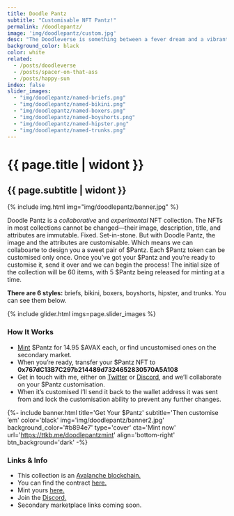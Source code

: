 ```yaml
---
title: Doodle Pantz
subtitle: "Customisable NFT Pantz!"
permalink: /doodlepantz/
image: 'img/doodlepantz/custom.jpg'
desc: "The Doodleverse is something between a fever dream and a vibrant paradise—it’s certainly not of this world. Meet all kinds of weird and wonderful creatures in a variety of dream-like scenes—trees with eyes, castle clouds, vicious plants, creepy hills, and tons of one-eyed birds!"
background_color: black
color: white
related:
  - /posts/doodleverse
  - /posts/spacer-on-that-ass
  - /posts/happy-sun
index: false
slider_images:
  - "img/doodlepantz/named-briefs.png"
  - "img/doodlepantz/named-bikini.png"
  - "img/doodlepantz/named-boxers.png"
  - "img/doodlepantz/named-boyshorts.png"
  - "img/doodlepantz/named-hipster.png"
  - "img/doodlepantz/named-trunks.png"
---
```


# {{ page.title | widont }}
## {{ page.subtitle | widont }}

{% include img.html img="img/doodlepantz/banner.jpg" %}

Doodle Pantz is a *collaborative* and *experimental* NFT collection. The NFTs in most collections cannot be changed—their image, description, title, and attributes are immutable. Fixed. Set-in-stone. But with Doodle Pantz, the image and the attributes are customisable. Which means we can collaboarte to design you a sweet pair of $Pantz. Each $Pantz token can be customised only once. Once you’ve got your $Pantz and you’re ready to customise it, send it over and we can begin the process! The initial size of the collection will be 60 items, with 5 $Pantz being released for minting at a time.

**There are 6 styles:** briefs, bikini, boxers, boyshorts, hipster, and trunks. You can see them below.

{% include glider.html imgs=page.slider_images %}

### How It Works
- [Mint](https://ttkb.me/doodlepantzmint) $Pantz for 14.95 $AVAX each, or find uncustomised ones on the secondary market.
- When you’re ready, transfer your $Pantz NFT to <strong class="ellipsis-overflow">0x767dC13B7C297b214489d7324652830570A5A108</strong>
- Get in touch with me, either on [Twitter](https://ttkb.me/twitter) or [Discord](https://discordapp.com/users/915986990971899974), and we’ll collaborate on your $Pantz customisation.
- When it’s customised I’ll send it back to the wallet address it was sent from and lock the customisation ability to prevent any further changes.

{%- include banner.html title='Get Your $Pantz' subtitle='Then customise ’em' color='black' img='img/doodlepantz/banner2.jpg' background_color='#b894e7' type='cover' cta='Mint now' url='https://ttkb.me/doodlepantzmint' align='bottom-right' btn_background='dark' -%}

### Links & Info
- This collection is an [Avalanche blockchain.](https://www.avax.network/)
- You can find the contract [here.](https://snowtrace.io/address/0x8006a9Dd6f117569fB671E5CE2422c81FeC8018f)
- Mint yours [here.](https://ttkb.me/doodlepantzmint)
- Join the [Discord.](https://ttkb.me/dc)
- Secondary marketplace links coming soon.